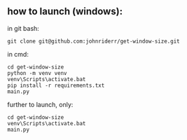 ## how to launch (windows):

in git bash:
```
git clone git@github.com:johnriderr/get-window-size.git
```
in cmd:
```
cd get-window-size
python -m venv venv
venv\Scripts\activate.bat
pip install -r requirements.txt
main.py
```
further to launch, only:
```
cd get-window-size
venv\Scripts\activate.bat
main.py
```
